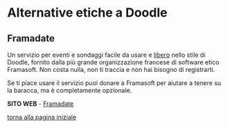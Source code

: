 # Alternative etiche a Doodle

## Framadate

Un servizio per eventi e sondaggi facile da usare e [libero](https://switching.social/what-is-open-source-software/) nello stile di Doodle, fornito dalla più grande organizzazione 
francese di software etico Framasoft. Non costa nulla, non ti traccia e non hai bisogno di registrarti. 

Se ti piace usare il servizio puoi donare a Framasoft per aiutare a tenere su la baracca, ma è completamente opzionale. 

**SITO WEB** - [Framadate](https://framadate.org/)

[torna alla pagina iniziale](index)
